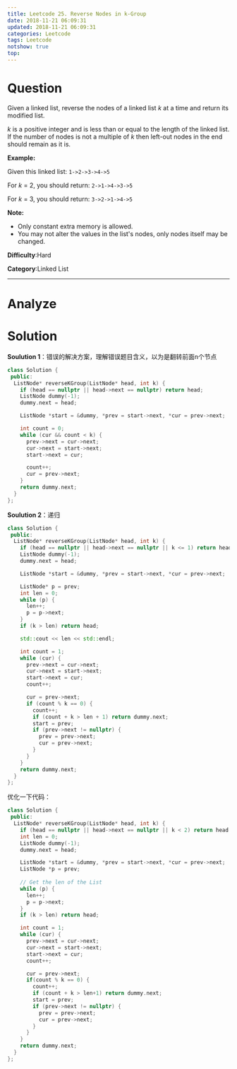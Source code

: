 ```yaml
---
title: Leetcode 25. Reverse Nodes in k-Group
date: 2018-11-21 06:09:31
updated: 2018-11-21 06:09:31
categories: Leetcode
tags: Leetcode
notshow: true
top:
---
```


# Question

Given a linked list, reverse the nodes of a linked list  _k_  at a time and return its modified list.

_k_  is a positive integer and is less than or equal to the length of the linked list. If the number of nodes is not a multiple of  _k_  then left-out nodes in the end should remain as it is.

**Example:**

Given this linked list:  `1->2->3->4->5`

For  _k_  = 2, you should return:  `2->1->4->3->5`

For  _k_  = 3, you should return:  `3->2->1->4->5`

**Note:**

- Only constant extra memory is allowed.
- You may not alter the values in the list's nodes, only nodes itself may be changed.

**Difficulty**:Hard

**Category**:Linked List

<!-- more -->

------------

# Analyze

# Solution

**Soulution 1**：错误的解决方案，理解错误题目含义，以为是翻转前面n个节点

```cpp
class Solution {
 public:
  ListNode* reverseKGroup(ListNode* head, int k) {
    if (head == nullptr || head->next == nullptr) return head;
    ListNode dummy(-1);
    dummy.next = head;

    ListNode *start = &dummy, *prev = start->next, *cur = prev->next;

    int count = 0;
    while (cur && count < k) {
      prev->next = cur->next;
      cur->next = start->next;
      start->next = cur;

      count++;
      cur = prev->next;
    }
    return dummy.next;
  }
};
```

**Soulution 2**：递归

```cpp
class Solution {
 public:
  ListNode* reverseKGroup(ListNode* head, int k) {
    if (head == nullptr || head->next == nullptr || k <= 1) return head;
    ListNode dummy(-1);
    dummy.next = head;

    ListNode *start = &dummy, *prev = start->next, *cur = prev->next;

    ListNode* p = prev;
    int len = 0;
    while (p) {
      len++;
      p = p->next;
    }
    if (k > len) return head;

    std::cout << len << std::endl;

    int count = 1;
    while (cur) {
      prev->next = cur->next;
      cur->next = start->next;
      start->next = cur;
      count++;

      cur = prev->next;
      if (count % k == 0) {
        count++;
        if (count + k > len + 1) return dummy.next;
        start = prev;
        if (prev->next != nullptr) {
          prev = prev->next;
          cur = prev->next;
        }
      }
    }
    return dummy.next;
  }
};
```

优化一下代码：

```cpp
class Solution {
 public:
  ListNode* reverseKGroup(ListNode* head, int k) {
    if (head == nullptr || head->next == nullptr || k < 2) return head;
    int len = 0;
    ListNode dummy(-1);
    dummy.next = head;

    ListNode *start = &dummy, *prev = start->next, *cur = prev->next;
    ListNode *p = prev;
    
    // Get the len of the List
    while (p) {
      len++;
      p = p->next;
    }
    if (k > len) return head;

    int count = 1;
    while (cur) {
      prev->next = cur->next;
      cur->next = start->next;
      start->next = cur;
      count++;

      cur = prev->next;
      if(count % k == 0) {
        count++;
        if (count + k > len+1) return dummy.next;
        start = prev;
        if (prev->next != nullptr) {
          prev = prev->next;
          cur = prev->next;
        }
      }
    }
    return dummy.next;
  }
};
```
